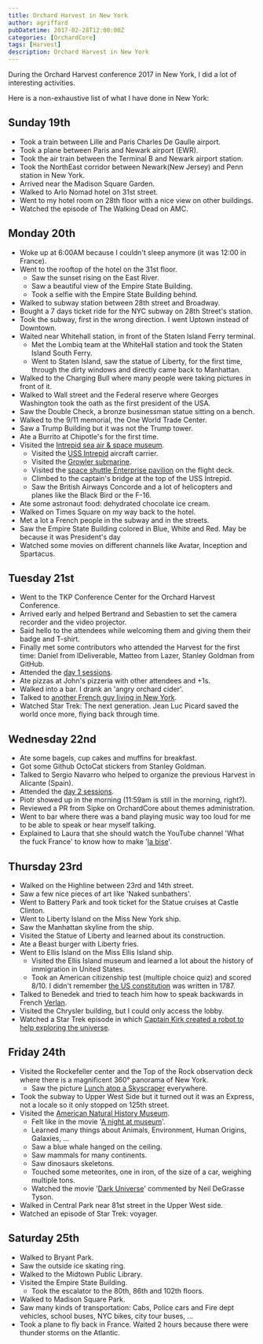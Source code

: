 ```yaml
---
title: Orchard Harvest in New York
author: agriffard
pubDatetime: 2017-02-28T12:00:00Z
categories: [OrchardCore]
tags: [Harvest]
description: Orchard Harvest in New York
---
```


During the Orchard Harvest conference 2017 in New York, I did a lot of interesting activities.

Here is a non-exhaustive list of what I have done in New York:

## Sunday 19th

*   Took a train between Lille and Paris Charles De Gaulle airport.
*   Took a plane between Paris and Newark airport (EWR).
*   Took the air train between the Terminal B and Newark airport station.
*   Took the NorthEast corridor between Newark(New Jersey) and Penn station in New York.
*   Arrived near the Madison Square Garden.
*   Walked to Arlo Nomad hotel on 31st street.
*   Went to my hotel room on 28th floor with a nice view on other buildings.
*   Watched the episode of The Walking Dead on AMC.

## Monday 20th

*   Woke up at 6:00AM because I couldn't sleep anymore (it was 12:00 in France).
*   Went to the rooftop of the hotel on the 31st floor.
    *   Saw the sunset rising on the East River.
    *   Saw a beautiful view of the Empire State Building.
    *   Took a selfie with the Empire State Building behind.
*   Walked to subway station between 28th street and Broadway.
*   Bought a 7 days ticket ride for the NYC subway on 28th Street's station.
*   Took the subway, first in the wrong direction. I went Uptown instead of Downtown.
*   Waited near Whitehall station, in front of the Staten Island Ferry terminal.
    *   Met the Lombiq team at the WhiteHall station and took the Staten Island South Ferry.
    *   Went to Staten Island, saw the statue of Liberty, for the first time, through the dirty windows and directly came back to Manhattan.
*   Walked to the Charging Bull where many people were taking pictures in front of it.
*   Walked to Wall street and the Federal reserve where Georges Washington took the oath as the first president of the USA.
*   Saw the Double Check, a bronze businessman statue sitting on a bench.
*   Walked to the 9/11 memorial, the One World Trade Center.
*   Saw a Trump Building but it was not the Trump tower.
*   Ate a Burrito at Chipotle's for the first time.
*   Visited the [Intrepid sea air & space museum](https://en.wikipedia.org/wiki/Intrepid_Sea,_Air_%26_Space_Museum).
    *   Visited the [USS Intrepid](https://en.wikipedia.org/wiki/USS_Intrepid_(CV-11)) aircraft carrier.
    *   Visited the [Growler submarine](https://en.wikipedia.org/wiki/USS_Growler_(SSG-577)).
    *   Visited the [space shuttle Enterprise pavilion](https://en.wikipedia.org/wiki/Space_Shuttle_Enterprise) on the flight deck.
    *   Climbed to the captain's bridge at the top of the USS Intrepid.
    *   Saw the British Airways Concorde and a lot of helicopters and planes like the Black Bird or the F-16.
*   Ate some astronaut food: dehydrated chocolate ice cream.
*   Walked on Times Square on my way back to the hotel.
*   Met a lot a French people in the subway and in the streets.
*   Saw the Empire State Building colored in Blue, White and Red. May be because it was President's day
*   Watched some movies on different channels like Avatar, Inception and Spartacus.

## Tuesday 21st

*   Went to the TKP Conference Center for the Orchard Harvest Conference.
*   Arrived early and helped Bertrand and Sebastien to set the camera recorder and the video projector.
*   Said hello to the attendees while welcoming them and giving them their badge and T-shirt.
*   Finally met some contributors who attended the Harvest for the first time: Daniel from IDeliverable, Matteo from Lazer, Stanley Goldman from GitHub.
*   Attended the [day 1 sessions](http://antoinegriffard.com/orchard-harvest-conference-2017-day-1).
*   Ate pizzas at John's pizzeria with other attendees and +1s.
*   Walked into a bar. I drank an 'angry orchard cider'.
*   Talked to [another French guy living in New York](https://www.linkedin.com/in/sébastien-benoit-818b811b).
*   Watched Star Trek: The next generation. Jean Luc Picard saved the world once more, flying back through time.

## Wednesday 22nd

*   Ate some bagels, cup cakes and muffins for breakfast.
*   Got some Github OctoCat stickers from Stanley Goldman.
*   Talked to Sergio Navarro who helped to organize the previous Harvest in Alicante (Spain).
*   Attended the [day 2 sessions](http://antoinegriffard.com/orchard-harvest-conference-2017-day-2).
*   Piotr showed up in the morning (11:59am is still in the morning, right?).
*   Reviewed a PR from Sipke on OrchardCore about themes administration.
*   Went to bar where there was a band playing music way too loud for me to be able to speak or hear myself talking.
*   Explained to Laura that she should watch the YouTube channel 'What the fuck France' to know how to make '[la bise](https://www.youtube.com/watch?v=T-VWbV6TJxU)'.

## Thursday 23rd

*   Walked on the Highline between 23rd and 14th street.
*   Saw a few nice pieces of art like 'Naked sunbathers'.
*   Went to Battery Park and took ticket for the Statue cruises at Castle Clinton.
*   Went to Liberty Island on the Miss New York ship.
*   Saw the Manhattan skyline from the ship.
*   Visited the Statue of Liberty and learned about its construction.
*   Ate a Beast burger with Liberty fries.
*   Went to Ellis Island on the Miss Ellis Island ship.
    *   Visited the Ellis Island museum and learned a lot about the history of immigration in United States.
    *   Took an American citizenship test (multiple choice quiz) and scored 8/10. I didn't remember [the US constitution](https://en.wikipedia.org/wiki/United_States_Constitution) was written in 1787.
*   Talked to Benedek and tried to teach him how to speak backwards in French [Verlan](https://en.wikipedia.org/wiki/Verlan).
*   Visited the Chrysler building, but I could only access the lobby.
*   Watched a Star Trek episode in which [Captain Kirk created a robot to help exploring the universe](https://en.wikipedia.org/wiki/The_Changeling_(Star_Trek:_The_Original_Series)).

## Friday 24th

*   Visited the Rockefeller center and the Top of the Rock observation deck where there is a magnificent 360° panorama of New York.
    *   Saw the picture [Lunch atop a Skyscraper](https://en.wikipedia.org/wiki/Lunch_atop_a_Skyscraper) everywhere.
*   Took the subway to Upper West Side but it turned out it was an Express, not a locale so it only stopped on 125th street.
*   Visited the [American Natural History Museum](https://en.wikipedia.org/wiki/American_Museum_of_Natural_History).
    *   Felt like in the movie '[A night at museum](https://en.wikipedia.org/wiki/Night_at_the_Museum)'.
    *   Learned many things about Animals, Environment, Human Origins, Galaxies, ...
    *   Saw a blue whale hanged on the ceiling.
    *   Saw mammals for many continents.
    *   Saw dinosaurs skeletons.
    *   Touched some meteorites, one in iron, of the size of a car, weighing multiple tons.
    *   Watched the movie '[Dark Universe](http://www.amnh.org/exhibitions/space-show/dark-universe/)' commented by Neil DeGrasse Tyson.
*   Walked in Central Park near 81st street in the Upper West side.
*   Watched an episode of Star Trek: voyager.

## Saturday 25th

*   Walked to Bryant Park.
*   Saw the outside ice skating ring.
*   Walked to the Midtown Public Library.
*   Visited the Empire State Building.
    *   Took the escalator to the 80th, 86th and 102th floors.
*   Walked to Madison Square Park.
*   Saw many kinds of transportation: Cabs, Police cars and Fire dept vehicles, school buses, NYC bikes, city tour buses, ...
*   Took a plane to fly back in France. Waited 2 hours because there were thunder storms on the Atlantic.